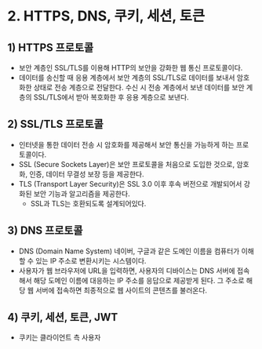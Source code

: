 # 2. HTTPS, DNS, 쿠키, 세션, 토큰
## 1) HTTPS 프로토콜
- 보안 계층인 SSL/TLS를 이용해 HTTP의 보안을 강화한 웹 통신 프로토콜이다.
- 데이터를 송신할 때 응용 계층에서 보안 계층의 SSL/TLS로 데이터를 보내서 암호화한 상태로 전송 계층으로 전달한다. 수신 시 전송 계층에서 보낸 데이터를 보안 계층의 SSL/TLS에서 받아 복호화한 후 응용 계층으로 보낸다.

## 2) SSL/TLS 프로토콜
- 인터넷을 통한 데이터 전송 시 암호화를 제공해서 보안 통신을 가능하게 하는 프로토콜이다.
- SSL (Secure Sockets Layer)은 보안 프로토콜을 처음으로 도입한 것으로, 암호화, 인증, 데이터 무결성 보장 등을 제공한다.
- TLS (Transport Layer Security)은 SSL 3.0 이후 후속 버전으로 개발되어서 강화된 보안 기능과 알고리즘을 제공한다.
	- SSL과 TLS는 호환되도록 설계되어있다.

## 3) DNS 프로토콜
- DNS (Domain Name System) 네이버, 구글과 같은 도메인 이름을 컴퓨터가 이해할 수 있는 IP 주소로 변환시키는 시스템이다. 
- 사용자가 웹 브라우저에 URL을 입력하면, 사용자의 디바이스는 DNS 서버에 접속해서 해당 도메인 이름에 대응하는 IP 주소를 응답으로 제공받게 된다. 그 주소로 해당 웹 서버에 접속하면 최종적으로 웹 사이트의 콘텐츠를 불러온다.

## 4) 쿠키, 세션, 토큰, JWT
- 쿠키는 클라이언트 측 사용자 